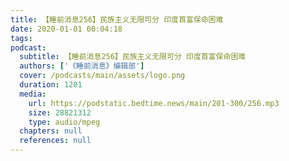 ```yaml
---
title: 【睡前消息256】民族主义无限可分 印度首富保命困难
date: 2020-01-01 00:04:18
tags:
podcast:
  subtitle: 【睡前消息256】民族主义无限可分 印度首富保命困难
  authors: ['《睡前消息》编辑部']
  cover: /podcasts/main/assets/logo.png
  duration: 1201
  media:
    url: https://podstatic.bedtime.news/main/201-300/256.mp3
    size: 28821312
    type: audio/mpeg
  chapters: null
  references: null
---
```

